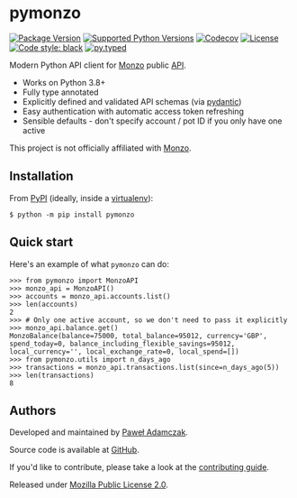 # pymonzo
[![Package Version](https://img.shields.io/pypi/v/pymonzo)][pypi pymonzo]
[![Supported Python Versions](https://img.shields.io/pypi/pyversions/pymonzo)][pypi pymonzo]
[![Codecov](https://img.shields.io/codecov/c/github/pawelad/pymonzo)][codecov pymonzo]
[![License](https://img.shields.io/pypi/l/pymonzo)][license]
[![Code style: black](https://img.shields.io/badge/code%20style-black-000000.svg)][black]
[![py.typed](https://img.shields.io/badge/py-typed-FFD43B)][rickroll]

Modern Python API client for [Monzo] public [API][monzo api docs].

- Works on Python 3.8+
- Fully type annotated
- Explicitly defined and validated API schemas (via [pydantic])
- Easy authentication with automatic access token refreshing
- Sensible defaults - don't specify account / pot ID if you only have one active

This project is not officially affiliated with [Monzo].

## Installation
From [PyPI] (ideally, inside a [virtualenv]):

```console
$ python -m pip install pymonzo
```

## Quick start
Here's an example of what `pymonzo` can do:

```pycon
>>> from pymonzo import MonzoAPI
>>> monzo_api = MonzoAPI()
>>> accounts = monzo_api.accounts.list()
>>> len(accounts)
2
>>> # Only one active account, so we don't need to pass it explicitly
>>> monzo_api.balance.get()
MonzoBalance(balance=75000, total_balance=95012, currency='GBP', spend_today=0, balance_including_flexible_savings=95012, local_currency='', local_exchange_rate=0, local_spend=[])
>>> from pymonzo.utils import n_days_ago
>>> transactions = monzo_api.transactions.list(since=n_days_ago(5))
>>> len(transactions)
8
```

## Authors
Developed and maintained by [Paweł Adamczak][pawelad].

Source code is available at [GitHub][github pymonzo].

If you'd like to contribute, please take a look at the
[contributing guide].

Released under [Mozilla Public License 2.0][license].


[black]: https://github.com/psf/black
[codecov pymonzo]: https://app.codecov.io/github/pawelad/pymonzo
[contributing guide]: ./CONTRIBUTING.md
[github pymonzo]: https://github.com/pawelad/pymonzo
[license]: ./LICENSE
[monzo api docs]: https://docs.monzo.com/
[monzo developer tools]: https://developers.monzo.com/
[monzo]: https://monzo.com/
[pawelad]: https://pawelad.me/
[pydantic]: https://github.com/pydantic/pydantic
[pypi pymonzo]: https://pypi.org/project/pymonzo/
[pypi]: https://pypi.org/
[rickroll]: https://www.youtube.com/watch?v=I6OXjnBIW-4&t=15s
[virtualenv]: https://packaging.python.org/en/latest/guides/installing-using-pip-and-virtual-environments/
